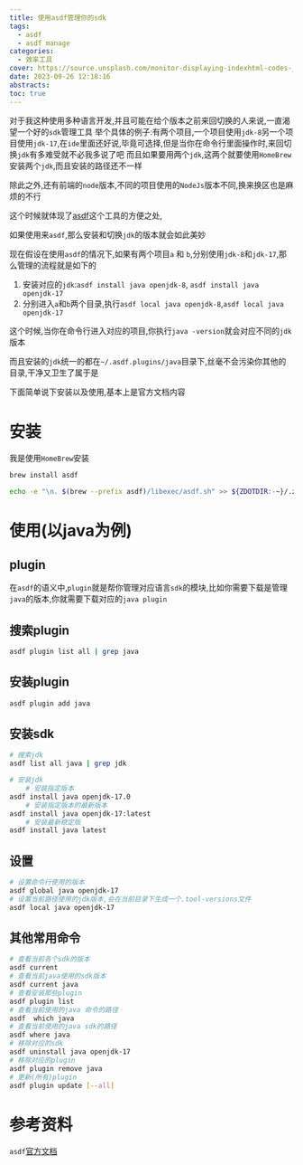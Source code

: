 ```yaml
---
title: 使用asdf管理你的sdk
tags:
  - asdf
  - asdf manage
categories:
  - 效率工具
cover: https://source.unsplash.com/monitor-displaying-indexhtml-codes-_SgRNwAVNKw/1200x628
date: 2023-09-26 12:18:16
abstracts:
toc: true
---
```


对于我这种使用多种语言开发,并且可能在给个版本之前来回切换的人来说,一直渴望一个好的`sdk`管理工具
举个具体的例子:有两个项目,一个项目使用`jdk-8`另一个项目使用`jdk-17`,在`ide`里面还好说,毕竟可选择,但是当你在命令行里面操作时,来回切换`jdk`有多难受就不必我多说了吧
而且如果要用两个`jdk`,这两个就要使用`HomeBrew`安装两个`jdk`,而且安装的路径还不一样

除此之外,还有前端的`node`版本,不同的项目使用的`NodeJs`版本不同,换来换区也是麻烦的不行

这个时候就体现了[asdf](https://asdf-vm.com)这个工具的方便之处,

如果使用来`asdf`,那么安装和切换`jdk`的版本就会如此美妙

现在假设在使用`asdf`的情况下,如果有两个项目`a` 和 `b`,分别使用`jdk-8`和`jdk-17`,那么管理的流程就是如下的

1. 安装对应的`jdk`:`asdf install java openjdk-8`, `asdf install java openjdk-17`
2. 分别进入`a`和`b`两个目录,执行`asdf local java openjdk-8`,`asdf local java openjdk-17`

这个时候,当你在命令行进入对应的项目,你执行`java -version`就会对应不同的`jdk`版本

而且安装的`jdk`统一的都在`~/.asdf.plugins/java`目录下,丝毫不会污染你其他的目录,干净又卫生了属于是


<!--more-->


下面简单说下安装以及使用,基本上是官方文档内容

# 安装

我是使用`HomeBrew`安装

```bash
brew install asdf

echo -e "\n. $(brew --prefix asdf)/libexec/asdf.sh" >> ${ZDOTDIR:-~}/.zshrc
```


# 使用(以java为例)


## plugin

在`asdf`的语义中,`plugin`就是帮你管理对应语言`sdk`的模块,比如你需要下载是管理`java`的版本,你就需要下载对应的`java plugin`


## 搜索plugin

```bash
asdf plugin list all | grep java
```


## 安装plugin

```bash
asdf plugin add java
```


## 安装sdk

```bash 
# 搜索jdk
asdf list all java | grep jdk 

# 安装jdk
    # 安装指定版本
asdf install java openjdk-17.0
    # 安装指定版本的最新版本
asdf install java openjdk-17:latest
    # 安装最新稳定版
asdf install java latest
```

## 设置

```bash
# 设置命令行使用的版本
asdf global java openjdk-17
# 设置当前路径使用的jdk版本,会在当前目录下生成一个.tool-versions文件
asdf local java openjdk-17
```


##  其他常用命令


```bash
# 查看当前各个sdk的版本
asdf current
# 查看当前java使用的sdk版本
asdf current java
# 查看安装那些plugin
asdf plugin list
# 查看当前使用的java 命令的路径
asdf  which java
# 查看当前使用的java sdk的路径
asdf where java
# 移除对应的sdk
asdf uninstall java openjdk-17
# 移除对应的plugin
asdf plugin remove java
# 更新(所有)plugin
asdf plugin update [--all]
```

# 参考资料

`asdf`[官方文档](https://asdf-vm.com)

